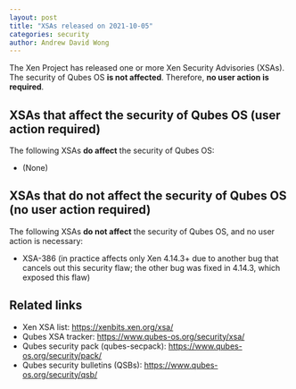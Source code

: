 ```yaml
---
layout: post
title: "XSAs released on 2021-10-05"
categories: security
author: Andrew David Wong
---
```


The Xen Project has released one or more Xen Security Advisories (XSAs).
The security of Qubes OS **is not affected**.
Therefore, **no user action is required**.


XSAs that affect the security of Qubes OS (user action required)
----------------------------------------------------------------

The following XSAs **do affect** the security of Qubes OS:

- (None)


XSAs that do not affect the security of Qubes OS (no user action required)
--------------------------------------------------------------------------

The following XSAs **do not affect** the security of Qubes OS, and no user action is necessary:

- XSA-386 (in practice affects only Xen 4.14.3+ due to another bug that cancels out this security flaw; the other bug was fixed in 4.14.3, which exposed this flaw)


Related links
-------------

- Xen XSA list: <https://xenbits.xen.org/xsa/>
- Qubes XSA tracker: <https://www.qubes-os.org/security/xsa/>
- Qubes security pack (qubes-secpack): <https://www.qubes-os.org/security/pack/>
- Qubes security bulletins (QSBs): <https://www.qubes-os.org/security/qsb/>

